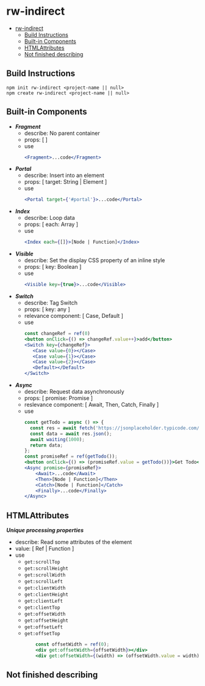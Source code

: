 
# rw-indirect

- [rw-indirect](#rw-indirect)
  - [Build Instructions](#build-instructions)
  - [Built-in Components](#built-in-components)
  - [HTMLAttributes](#htmlattributes)
  - [Not finished describing](#not-finished-describing)

## Build Instructions

```
npm init rw-indirect <project-name || null>
npm create rw-indirect <project-name || null>
```

## Built-in Components

- ***Fragment***
  - describe: No parent container
  - props: [  ]
  - use
    ```jsx
    <Fragment>...code</Fragment>
    ```
- ***Portal***
  - describe: Insert into an element
  - props: [ target: String | Element ]
  - use
    ```jsx
    <Portal target={'#portal'}>...code</Portal>
    ```
- ***Index***
  - describe: Loop data
  - props: [ each: Array ]
  - use
    ```jsx
    <Index each={[]}>[Node | Function]</Index>
    ```
- ***Visible***
  - describe: Set the display CSS property of an inline style
  - props: [ key: Boolean ]
  - use
    ```jsx
    <Visible key={true}>...code</Visible>
    ```
- ***Switch***
  - describe: Tag Switch
  - props: [ key: any ]
  - relevance component: [ Case, Default ]
  - use
    ```jsx
    const changeRef = ref(0)
    <button onClick={() => changeRef.value++}>add</button>
    <Switch key={changeRef}>
       <Case value={0}></Case>
       <Case value={1}></Case>
       <Case value={2}></Case>
       <Default></Default>
    </Switch>
    ```
- ***Async***
  - describe: Request data asynchronously
  - props: [ promise: Promise ]
  - reslevance component: [ Await, Then, Catch, Finally ]
  - use
    ```jsx
    const getTodo = async () => {
      const res = await fetch('https://jsonplaceholder.typicode.com/todos/1');
      const data = await res.json();
      await waiting(1000);
      return data;
  	};
    const promiseRef = ref(getTodo());
    <button onClick={() => (promiseRef.value = getTodo())}>Get Todo</button>
    <Async promise={promiseRef}>
        <Await>...code</Await>
        <Then>[Node | Function]</Then>
        <Catch>[Node | Function]</Catch>
        <Finally>...code</Finally>
    </Async>
    ```

## HTMLAttributes

***Unique processing properties***
- describe: Read some attributes of the element
- value: [ Ref | Function ]
- use
  - `get:scrollTop`
  - `get:scrollHeight`
  - `get:scrollWidth`
  - `get:scrollLeft`
  - `get:clientWidth`
  - `get:clientHeight`
  - `get:clientLeft`
  - `get:clientTop`
  - `get:offsetWidth`
  - `get:offsetHeight`
  - `get:offsetLeft`
  - `get:offsetTop`
    ```jsx
        const offsetWidth = ref(0);
        <div get:offsetWidth={offsetWidth}></div>
        <div get:offsetWidth={(width) => (offsetWidth.value = width)}></div>
    ```

## Not finished describing
